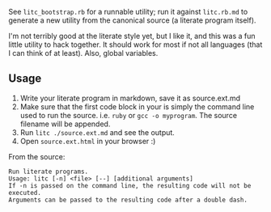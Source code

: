 See `litc_bootstrap.rb` for a runnable utility; run it against `litc.rb.md` to generate a new utility from the canonical source (a literate program itself).

I'm not terribly good at the literate style yet, but I like it, and this was a fun little utility to hack together. It should work for most if not all languages (that I can think of at least). Also, global variables.

Usage
---

1. Write your literate program in markdown, save it as source.ext.md
2. Make sure that the first code block in your is simply the command line used to run the source. i.e. `ruby` or `gcc -o myprogram`. The source filename will be appended.
3. Run `litc ./source.ext.md` and see the output.
4. Open `source.ext.html` in your browser :)

From the source:

    Run literate programs.
    Usage: litc [-n] <file> [--] [additional arguments]
    If -n is passed on the command line, the resulting code will not be executed.
    Arguments can be passed to the resulting code after a double dash.
